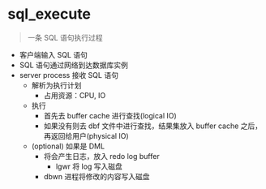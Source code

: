 # sql_execute
> 一条 SQL 语句执行过程

- 客户端输入 SQL 语句
- SQL 语句通过网络到达数据库实例
- server process 接收 SQL 语句
  - 解析为执行计划
    - 占用资源：CPU, IO
  - 执行
    - 首先去 buffer cache 进行查找(logical IO)
    - 如果没有则去 dbf 文件中进行查找，结果集放入 buffer cache 之后，再返回给用户(physical IO)
  - (optional) 如果是 DML
    - 将会产生日志，放入 redo log buffer
      - lgwr 将 log 写入磁盘
    - dbwn 进程将修改的内容写入磁盘


